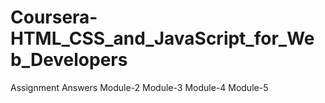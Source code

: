 # Coursera-HTML_CSS_and_JavaScript_for_Web_Developers
Assignment Answers 
Module-2
Module-3
Module-4
Module-5
